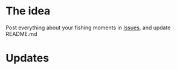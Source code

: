 # The idea
Post everything about your fishing moments in [Issues](https://github.com/nakupanda/fishing-monkey/issues), and update README.md

# Updates
